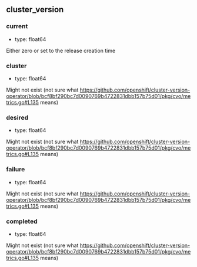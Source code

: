 ## cluster_version

### current
* type: float64

Either zero or set to the release creation time

### cluster
* type: float64

Might not exist (not sure what https://github.com/openshift/cluster-version-operator/blob/bcf8bf290bc7d0090769b4722831dbb157b75d01/pkg/cvo/metrics.go#L135 means)


### desired
* type: float64

Might not exist (not sure what https://github.com/openshift/cluster-version-operator/blob/bcf8bf290bc7d0090769b4722831dbb157b75d01/pkg/cvo/metrics.go#L135 means)

### failure
* type: float64

Might not exist (not sure what https://github.com/openshift/cluster-version-operator/blob/bcf8bf290bc7d0090769b4722831dbb157b75d01/pkg/cvo/metrics.go#L135 means)

### completed
* type: float64

Might not exist (not sure what https://github.com/openshift/cluster-version-operator/blob/bcf8bf290bc7d0090769b4722831dbb157b75d01/pkg/cvo/metrics.go#L135 means)
